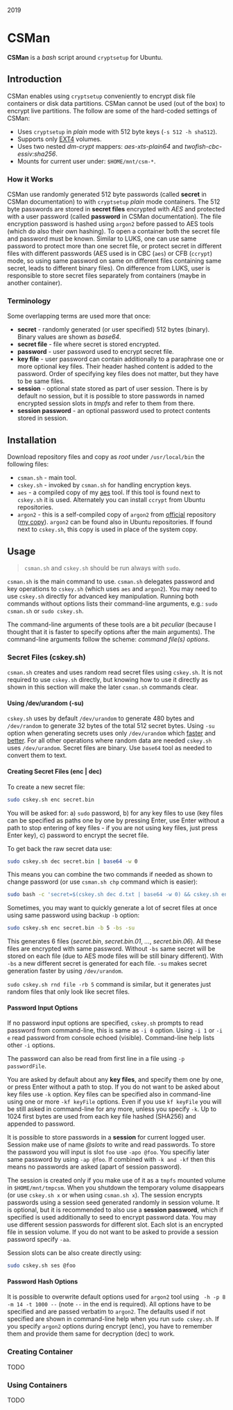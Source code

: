 2019

# CSMan

<!--- tags: linux encryption -->

**CSMan** is a *bash* script around `cryptsetup` for Ubuntu.

<div id='toc'></div>

## Introduction

CSMan enables using `cryptsetup` conveniently to encrypt disk file containers or disk data partitions. CSMan cannot be used (out of the box) to encrypt live partitions. The follow are some of the hard-coded settings of CSMan:

* Uses `cryptsetup` in *plain* mode with 512 byte keys (`-s 512 -h sha512`).
* Supports only [EXT4](https://en.wikipedia.org/wiki/Ext4) volumes.
* Uses two nested *dm-crypt* mappers: *aes-xts-plain64* and *twofish-cbc-essiv:sha256*.
* Mounts for current user under: `$HOME/mnt/csm-*`.

### How it Works

CSMan use randomly generated 512 byte passwords (called **secret** in CSMan documentation) to with `cryptsetup` *plain* mode containers. The 512 byte passwords are stored in **secret files** encrypted with *AES* and protected with a user password (called **password** in CSMan documentation). The file encryption password is hashed using `argon2` before passed to AES tools (which do also their own hashing). To open a container both the secret file and password must be known. Similar to LUKS, one can use same password to protect more than one secret file, or protect secret in different files with different passwords (AES used is in CBC (`aes`) or CFB (`ccrypt`) mode, so using same password on same on different files containing same secret, leads to different binary files). On difference from LUKS, user is responsible to store secret files separately from containers (maybe in another container).

### Terminology

Some overlapping terms are used more that once:

* **secret** - randomly generated (or user specified) 512 bytes (binary). Binary values are shown as *base64*.
* **secret file** - file where secret is stored encrypted.
* **password** - user password used to encrypt secret file.
* **key file** - user password can contain additionally to a paraphrase one or more optional key files. Their header hashed content is added to the password. Order of specifying key files does not matter, but they have to be same files.
* **session** - optional state stored as part of user session. There is by default no session, but it is possible to store passwords in named encrypted session slots in *tmpfs* and refer to them from there.
* **session password** - an optional password used to protect contents stored in session.

## Installation

Download repository files and copy as *root* under `/usr/local/bin` the following files:

* `csman.sh` - main tool.
* `cskey.sh` - invoked by `csman.sh` for handling encryption keys.
* `aes` - a compiled copy of my [aes](#r/cpp-aes-tool.md) tool. If this tool is found next to `cskey.sh` it is used. Alternately you can install `ccrypt` from Ubuntu repositories. 
* `argon2` - this is a self-compiled copy of `argon2` from [official](https://github.com/P-H-C/phc-winner-argon2) repository ([my copy](https://github.com/madebits/phc-winner-argon2)). `argon2` can be found also in Ubuntu repositories. If found next to `cskey.sh`, this copy is used in place of the system copy.

## Usage

> `csman.sh` and `cskey.sh` should be run always with `sudo`. 

`csman.sh` is the main command to use. `csman.sh` delegates password and key operations to `cskey.sh` (which uses `aes` and `argon2`). You may need to use `cskey.sh` directly for advanced key manipulation. Running both commands without options lists their command-line arguments, e.g.: `sudo csman.sh` or `sudo cskey.sh`.

The command-line arguments of these tools are a bit *peculiar* (because I thought that it is faster to specify options after the main arguments). The command-line arguments follow the scheme: *command file(s) options*.

### Secret Files (cskey.sh)

`csman.sh` creates and uses random read secret files using `cskey.sh`. It is not required to use `cskey.sh` directly, but knowing how to use it directly as shown in this section will make the later `csman.sh` commands clear.

#### Using /dev/urandom (-su)

`cskey.sh` uses by default `/dev/urandom` to generate 480 bytes and `/dev/random` to generate 32 bytes of the total 512 secret bytes. Using `-su` option when generating secrets uses only `/dev/urandom` which [faster](https://security.stackexchange.com/questions/3936/is-a-rand-from-dev-urandom-secure-for-a-login-key) and [better](https://www.2uo.de/myths-about-urandom/). For all other operations where random data are needed `cskey.sh` uses `/dev/urandom`.  Secret files are binary. Use `base64` tool as needed to convert them to text.

#### Creating Secret Files (enc | dec)

To create a new secret file:

```bash
sudo cskey.sh enc secret.bin
```

You will be asked for: a) `sudo` password, b) for any key files to use (key files can be specified as paths one by one by pressing Enter, use Enter without a path to stop entering of key files - if you are not using key files, just press Enter key), c) password to encrypt the secret file.

To get back the raw secret data use:

```bash
sudo cskey.sh dec secret.bin | base64 -w 0
```

This means you can combine the two commands if needed as shown to change password (or use `csman.sh chp` command which is easier):

```bash
sudo bash -c 'secret=$(cskey.sh dec d.txt | base64 -w 0) && cskey.sh enc d.txt -s <(echo -n "$secret") -d'
```

Sometimes, you may want to quickly generate a lot of secret files at once using same password using backup `-b` option:

```bash
sudo cskey.sh enc secret.bin -b 5 -bs -su
```

This generates 6 files (*secret.bin*, *secret.bin.01*, *...*, *secret.bin.06*). All these files are encrypted with same password. Without `-bs` same secret will be stored on each file (due to AES mode files will be still binary different). With `-bs` a new different secret is generated for each file. `-su` makes secret generation faster by using `/dev/urandom`.

`sudo cskey.sh rnd file -rb 5` command is similar, but it generates just random files that only look like secret files.

#### Password Input Options

If no password input options are specified, `cskey.sh` prompts to read password from command-line, this is same as `-i 0` option. Using `-i 1` or `-i e` read password from console echoed (visible). Command-line help lists other `-i` options.

The password can also be read from first line in a file using `-p passwordFile`.

You are asked by default about any **key files**, and specify them one by one, or press Enter without a path to stop. If you do not want to be asked about key files use `-k` option. Key files can be specified also in command-line using one or more `-kf keyFile` options. Even if you use `kf keyFile` you will be still asked in command-line for any more, unless you specify `-k`. Up to 1024 first bytes are used from each key file hashed (SHA256) and appended to password.

It is possible to store passwords in a **session** for current logged user.  Session make use of name *@slots* to write and read passwords. To store the password you will input is slot `foo` use `-apo @foo`. You specifiy later same password by using `-ap @foo`. If combined with `-k and -kf` then this means no passwords are asked (apart of session password).

The session is created only if you make use of it as a `tmpfs` mounted volume in `$HOME/mnt/tmpcsm`. When you shutdown the temporary volume disappears (or use `cskey.sh x` or when using `csman.sh x`). The session encrypts passwords using a session seed generated randomly in session volume. It is optional, but it is recommended to also use a **session password**, which if specified is used additionally to seed to encrypt password data. You may use different session passwords for different slot. Each slot is an encrypted file in session volume. If you do not want to be asked to provide a session password specify `-aa`.

Session slots can be also create directly using:

```bash
sudo cskey.sh ses @foo
```

#### Password Hash Options

It is possible to overwrite default options used for `argon2` tool using ` -h -p 8 -m 14 -t 1000 --` (note `--` in the end is required). All options have to be specified and are passed verbatim to `argon2`. The defaults used if not specified are shown in command-line help when you run `sudo cskey.sh`. If you specify `argon2` options during encrypt (enc), you have to remember them and provide them same for decryption (dec) to work.

### Creating Container

TODO

### Using Containers

TODO

























